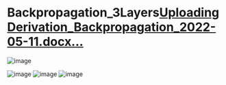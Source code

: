 # Backpropagation_3Layers[Uploading Derivation_Backpropagation_2022-05-11.docx…]()
![image](https://user-images.githubusercontent.com/49116137/188257039-b0eca5a0-819c-4f86-920e-aef8152cad55.png)

![image](https://user-images.githubusercontent.com/49116137/188257178-5980906b-c06d-4e8a-9daa-3f98a7477e3a.png)
![image](https://user-images.githubusercontent.com/49116137/188257170-c646d27f-253b-4e04-a4db-bbc7e4351b14.png)
![image](https://user-images.githubusercontent.com/49116137/188257204-a3a63d11-1d9c-4b21-b8df-4c5731f3c7ef.png)
